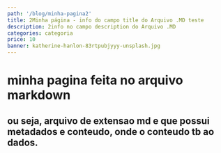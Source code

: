 ```yaml
---
path: '/blog/minha-pagina2'
title: 2Minha página - info do campo title do Arquivo .MD teste
description: 2info no campo description do Arquivo .MD
categories: categoria
price: 10
banner: katherine-hanlon-83rtpubjyyy-unsplash.jpg
---
```


# minha pagina feita no arquivo markdown
## ou seja, arquivo de extensao md e que possui metadados e conteudo, onde o conteudo tb ao dados.



